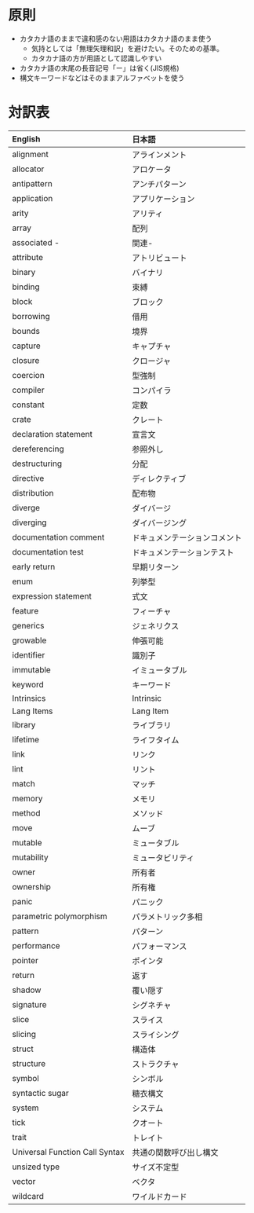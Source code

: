 # 原則

* カタカナ語のままで違和感のない用語はカタカナ語のまま使う
  + 気持としては「無理矢理和訳」を避けたい。そのための基準。
  + カタカナ語の方が用語として認識しやすい
* カタカナ語の末尾の長音記号「ー」は省く(JIS規格)
* 構文キーワードなどはそのままアルファベットを使う

# 対訳表

| English                        | 日本語
|:-------------------------------|:-------------
| alignment                      | アラインメント
| allocator                      | アロケータ
| antipattern                    | アンチパターン
| application                    | アプリケーション
| arity                          | アリティ
| array                          | 配列
| associated -                   | 関連-
| attribute                      | アトリビュート
| binary                         | バイナリ
| binding                        | 束縛
| block                          | ブロック
| borrowing                      | 借用
| bounds                         | 境界
| capture                        | キャプチャ
| closure                        | クロージャ
| coercion                       | 型強制
| compiler                       | コンパイラ
| constant                       | 定数
| crate                          | クレート
| declaration statement          | 宣言文
| dereferencing                  | 参照外し
| destructuring                  | 分配
| directive                      | ディレクティブ
| distribution                   | 配布物
| diverge                        | ダイバージ
| diverging                      | ダイバージング
| documentation comment          | ドキュメンテーションコメント
| documentation test             | ドキュメンテーションテスト
| early return                   | 早期リターン
| enum                           | 列挙型
| expression statement           | 式文
| feature                        | フィーチャ
| generics                       | ジェネリクス
| growable                       | 伸張可能
| identifier                     | 識別子
| immutable                      | イミュータブル
| keyword                        | キーワード
| Intrinsics                     | Intrinsic
| Lang Items                     | Lang Item
| library                        | ライブラリ
| lifetime                       | ライフタイム
| link                           | リンク
| lint                           | リント
| match                          | マッチ
| memory                         | メモリ
| method                         | メソッド
| move                           | ムーブ
| mutable                        | ミュータブル
| mutability                     | ミュータビリティ
| owner                          | 所有者
| ownership                      | 所有権
| panic                          | パニック
| parametric polymorphism        | パラメトリック多相
| pattern                        | パターン
| performance                    | パフォーマンス
| pointer                        | ポインタ
| return                         | 返す
| shadow                         | 覆い隠す
| signature                      | シグネチャ
| slice                          | スライス
| slicing                        | スライシング
| struct                         | 構造体
| structure                      | ストラクチャ
| symbol                         | シンボル
| syntactic sugar                | 糖衣構文
| system                         | システム
| tick                           | クオート
| trait                          | トレイト
| Universal Function Call Syntax | 共通の関数呼び出し構文
| unsized type                   | サイズ不定型
| vector                         | ベクタ
| wildcard                       | ワイルドカード
